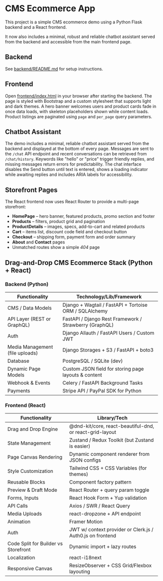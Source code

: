 # CMS Ecommerce App

This project is a simple CMS ecommerce demo using a Python Flask backend and a React frontend.

It now also includes a minimal, robust and reliable chatbot assistant served from
the backend and accessible from the main frontend page.

## Backend

See [backend/README.md](backend/README.md) for setup instructions.

## Frontend

Open [frontend/index.html](frontend/index.html) in your browser after starting the backend. The page is styled with Bootstrap and a custom stylesheet that supports light and dark themes. A hero banner welcomes users and product cards fade in once data loads, with skeleton placeholders shown while content loads. Product listings are paginated using `page` and `per_page` query parameters.

## Chatbot Assistant
The demo includes a minimal, reliable chatbot assistant served from the backend and displayed at the bottom of every page.
Messages are sent to the `/chat` API endpoint and recent conversations can be retrieved from `/chat/history`.
Keywords like "hello" or "price" trigger friendly replies, and missing messages return errors for predictability. The chat interface disables the Send button until text is entered, shows a loading indicator while awaiting replies and includes ARIA labels for accessibility.

## Storefront Pages
The React frontend now uses React Router to provide a multi-page storefront:

- **HomePage** – hero banner, featured products, promo section and footer
- **Products** – filters, product grid and pagination
- **ProductDetails** – images, specs, add-to-cart and related products
- **Cart** – items list, discount code field and checkout button
- **Checkout** – shipping form, payment form and order summary
- **About** and **Contact** pages
- Unmatched routes show a simple *404* page

## Drag-and-Drop CMS Ecommerce Stack (Python + React)

### Backend (Python)

| Functionality | Technology/Lib/Framework |
| --- | --- |
| CMS / Data Models | Django + Wagtail / FastAPI + Tortoise ORM / SQLAlchemy |
| API Layer (REST or GraphQL) | FastAPI / Django Rest Framework / Strawberry (GraphQL) |
| Auth | Django Allauth / FastAPI Users / Custom JWT |
| Media Management (file uploads) | Django Storages + S3 / FastAPI + boto3 |
| Database | PostgreSQL / SQLite (dev) |
| Dynamic Page Models | Custom JSON field for storing page layouts & content |
| Webhook & Events | Celery / FastAPI Background Tasks |
| Payments | Stripe API / PayPal SDK for Python |

### Frontend (React)

| Functionality | Library/Tech |
| --- | --- |
| Drag and Drop Engine | @dnd-kit/core, react-beautiful-dnd, or react-grid-layout |
| State Management | Zustand / Redux Toolkit (but Zustand is easier) |
| Page Canvas Rendering | Dynamic component renderer from JSON configs |
| Style Customization | Tailwind CSS + CSS Variables (for themes) |
| Reusable Blocks | Component factory pattern |
| Preview & Draft Mode | React Router + query param toggle |
| Forms, Inputs | React Hook Form + Yup validation |
| API Calls | Axios / SWR / React Query |
| Media Uploads | react-dropzone + API endpoint |
| Animation | Framer Motion |
| Auth | JWT w/ context provider or Clerk.js / Auth0.js on frontend |
| Code Split for Builder vs Storefront | Dynamic import + lazy routes |
| Localization | react-i18next |
| Responsive Canvas | ResizeObserver + CSS Grid/Flexbox layouting |
